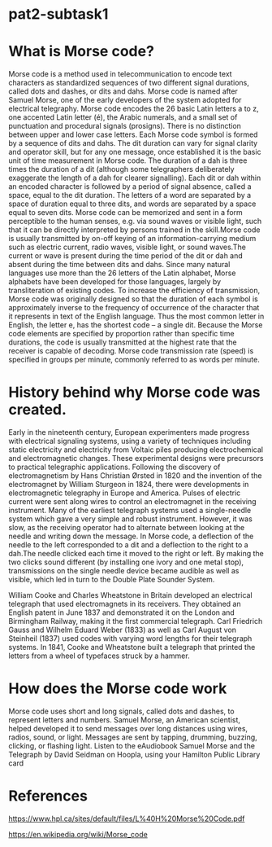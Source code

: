 # pat2-subtask1  
# What is Morse code?
Morse code is a method used in telecommunication to encode text characters as standardized sequences of two different signal durations, called dots and dashes, or dits and dahs. Morse code is named after Samuel Morse, one of the early developers of the system adopted for electrical telegraphy. 
Morse code encodes the 26 basic Latin letters a to z, one accented Latin letter (é), the Arabic numerals, and a small set of punctuation and procedural signals (prosigns). There is no distinction between upper and lower case letters. Each Morse code symbol is formed by a sequence of dits and dahs. The dit duration can vary for signal clarity and operator skill, but for any one message, once established it is the basic unit of time measurement in Morse code. The duration of a dah is three times the duration of a dit (although some telegraphers deliberately exaggerate the length of a dah for clearer signalling). Each dit or dah within an encoded character is followed by a period of signal absence, called a space, equal to the dit duration. The letters of a word are separated by a space of duration equal to three dits, and words are separated by a space equal to seven dits.
Morse code can be memorized and sent in a form perceptible to the human senses, e.g. via sound waves or visible light, such that it can be directly interpreted by persons trained in the skill.Morse code is usually transmitted by on-off keying of an information-carrying medium such as electric current, radio waves, visible light, or sound waves.The current or wave is present during the time period of the dit or dah and absent during the time between dits and dahs.
Since many natural languages use more than the 26 letters of the Latin alphabet, Morse alphabets have been developed for those languages, largely by transliteration of existing codes.
To increase the efficiency of transmission, Morse code was originally designed so that the duration of each symbol is approximately inverse to the frequency of occurrence of the character that it represents in text of the English language. Thus the most common letter in English, the letter e, has the shortest code – a single dit. Because the Morse code elements are specified by proportion rather than specific time durations, the code is usually transmitted at the highest rate that the receiver is capable of decoding. Morse code transmission rate (speed) is specified in groups per minute, commonly referred to as words per minute. 
# History behind why Morse code was created.
Early in the nineteenth century, European experimenters made progress with electrical signaling systems, using a variety of techniques including static electricity and electricity from Voltaic piles producing electrochemical and electromagnetic changes. These experimental designs were precursors to practical telegraphic applications.
Following the discovery of electromagnetism by Hans Christian Ørsted in 1820 and the invention of the electromagnet by William Sturgeon in 1824, there were developments in electromagnetic telegraphy in Europe and America. Pulses of electric current were sent along wires to control an electromagnet in the receiving instrument. Many of the earliest telegraph systems used a single-needle system which gave a very simple and robust instrument. However, it was slow, as the receiving operator had to alternate between looking at the needle and writing down the message. In Morse code, a deflection of the needle to the left corresponded to a dit and a deflection to the right to a dah.The needle clicked each time it moved to the right or left. By making the two clicks sound different (by installing one ivory and one metal stop), transmissions on the single needle device became audible as well as visible, which led in turn to the Double Plate Sounder System.

William Cooke and Charles Wheatstone in Britain developed an electrical telegraph that used electromagnets in its receivers. They obtained an English patent in June 1837 and demonstrated it on the London and Birmingham Railway, making it the first commercial telegraph. Carl Friedrich Gauss and Wilhelm Eduard Weber (1833) as well as Carl August von Steinheil (1837) used codes with varying word lengths for their telegraph systems. In 1841, Cooke and Wheatstone built a telegraph that printed the letters from a wheel of typefaces struck by a hammer.
# How does the Morse code work
Morse code uses short and long signals, called dots and dashes, to represent letters and numbers.
Samuel Morse, an American scientist, helped developed it to send messages over long distances
using wires, radios, sound, or light. Messages are sent by tapping, drumming, buzzing, clicking, or
flashing light. Listen to the eAudiobook Samuel Morse and the Telegraph by David Seidman on
Hoopla, using your Hamilton Public Library card 
# References
https://www.hpl.ca/sites/default/files/L%40H%20Morse%20Code.pdf

https://en.wikipedia.org/wiki/Morse_code
